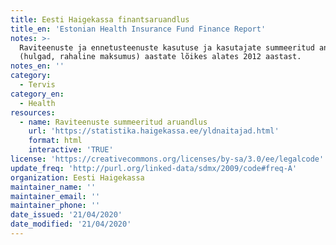 ```yaml
---
title: Eesti Haigekassa finantsaruandlus
title_en: 'Estonian Health Insurance Fund Finance Report'
notes: >-
  Raviteenuste ja ennetusteenuste kasutuse ja kasutajate summeeritud andmed
  (hulgad, rahaline maksumus) aastate lõikes alates 2012 aastast.
notes_en: ''
category: 
  - Tervis
category_en:
  - Health
resources:
  - name: Raviteenuste summeeritud aruandlus
    url: 'https://statistika.haigekassa.ee/yldnaitajad.html'
    format: html
    interactive: 'TRUE'
license: 'https://creativecommons.org/licenses/by-sa/3.0/ee/legalcode'
update_freq: 'http://purl.org/linked-data/sdmx/2009/code#freq-A'
organization: Eesti Haigekassa
maintainer_name: ''
maintainer_email: ''
maintainer_phone: ''
date_issued: '21/04/2020'
date_modified: '21/04/2020'
---
```

